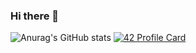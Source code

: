 ### Hi there 👋

![Anurag's GitHub stats](https://github-readme-stats.vercel.app/api?username=a-sabbar&show_icons=true&theme=radical)
[![42 Profile Card](https://1337-readme.vercel.app/api/profile?cursus=42cursus&dark=true&leet_logo=hide&login=asabbar)](https://github.com/mohouyizme/1337-readme)
